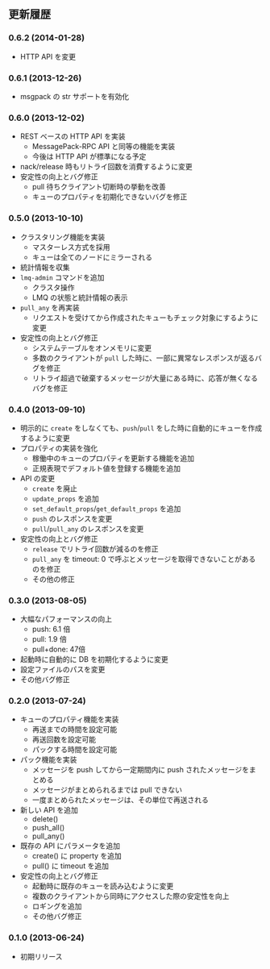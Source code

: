 ## 更新履歴

### 0.6.2 (2014-01-28)
* HTTP API を変更

### 0.6.1 (2013-12-26)
* msgpack の str サポートを有効化

### 0.6.0 (2013-12-02)
* REST ベースの HTTP API を実装
    * MessagePack-RPC API と同等の機能を実装
    * 今後は HTTP API が標準になる予定
* nack/release 時もリトライ回数を消費するように変更
* 安定性の向上とバグ修正
    * pull 待ちクライアント切断時の挙動を改善
    * キューのプロパティを初期化できないバグを修正

### 0.5.0 (2013-10-10)
* クラスタリング機能を実装
    * マスターレス方式を採用
    * キューは全てのノードにミラーされる
* 統計情報を収集
* `lmq-admin` コマンドを追加
    * クラスタ操作
    * LMQ の状態と統計情報の表示
* `pull_any` を再実装
    * リクエストを受けてから作成されたキューもチェック対象にするように変更
* 安定性の向上とバグ修正
    * システムテーブルをオンメモリに変更
    * 多数のクライアントが `pull` した時に、一部に異常なレスポンスが返るバグを修正
    * リトライ超過で破棄するメッセージが大量にある時に、応答が無くなるバグを修正

### 0.4.0 (2013-09-10)
* 明示的に `create` をしなくても、`push`/`pull` をした時に自動的にキューを作成するように変更
* プロパティの実装を強化
    * 稼働中のキューのプロパティを更新する機能を追加
    * 正規表現でデフォルト値を登録する機能を追加
* API の変更
    * `create` を廃止
    * `update_props` を追加
    * `set_default_props`/`get_default_props` を追加
    * `push` のレスポンスを変更
    * `pull`/`pull_any` のレスポンスを変更
* 安定性の向上とバグ修正
    * `release` でリトライ回数が減るのを修正
    * `pull_any` を timeout: 0 で呼ぶとメッセージを取得できないことがあるのを修正
    * その他の修正

### 0.3.0 (2013-08-05)
* 大幅なパフォーマンスの向上
    * push: 6.1 倍
    * pull: 1.9 倍
    * pull+done: 47倍
* 起動時に自動的に DB を初期化するように変更
* 設定ファイルのパスを変更
* その他バグ修正

### 0.2.0 (2013-07-24)
* キューのプロパティ機能を実装
    * 再送までの時間を設定可能
    * 再送回数を設定可能
    * パックする時間を設定可能
* パック機能を実装
    * メッセージを push してから一定期間内に push されたメッセージをまとめる
    * メッセージがまとめられるまでは pull できない
    * 一度まとめられたメッセージは、その単位で再送される
* 新しい API を追加
    * delete()
    * push_all()
    * pull_any()
* 既存の API にパラメータを追加
    * create() に property を追加
    * pull() に timeout を追加
* 安定性の向上とバグ修正
    * 起動時に既存のキューを読み込むように変更
    * 複数のクライアントから同時にアクセスした際の安定性を向上
    * ロギングを追加
    * その他バグ修正

### 0.1.0 (2013-06-24)
* 初期リリース
